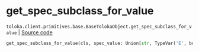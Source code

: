 # get_spec_subclass_for_value
`toloka.client.primitives.base.BaseTolokaObject.get_spec_subclass_for_value` | [Source code](https://github.com/Toloka/toloka-kit/blob/v1.0.1/src/client/primitives/base.py#L225)

```python
get_spec_subclass_for_value(cls, spec_value: Union[str, TypeVar('E', bound=Enum), None] = None)
```

